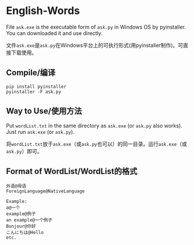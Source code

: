 # English-Words
 
File ```ask.exe``` is the executable form of ```ask.py``` in Windows OS by pyinstaller. You can downloaded it and use directly.

文件```ask.exe```是```ask.py```在Windows平台上的可执行形式(用pyinstaller制作)。可直接下载使用。

## Compile/编译

```
pip install pyinstaller
pyinstaller -F ask.py
```

## Way to Use/使用方法

Put ```wordList.txt``` in the same directory as ```ask.exe``` (or ```ask.py``` also works). Just run ```ask.exe``` (or ```ask.py```).

将```wordList.txt```放于```ask.exe```（或```ask.py```也可以）的同一目录。运行```ask.exe```（或```ask.py```）即可。

## Format of WordList/WordList的格式

```
外语@母语
ForeignLanguage@NativeLanguage

Example:
a@一个
example@例子
an example@一个例子
Bonjour@你好
こんにちは@Hello
etc.
```
